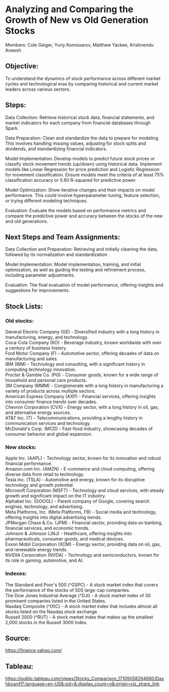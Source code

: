 # Analyzing and Comparing the Growth of New vs Old Generation Stocks

Members:  Cole Geiger, Yuriy Komissarov, Matthew Yackee, Krishnendu Aneesh

## Objective:
To understand the dynamics of stock performance across different market cycles and technological eras by comparing historical and current market leaders across various sectors.


## Steps:

Data Collection: 
Retrieve historical stock data, financial statements, and market indicators for each company from financial databases through Spark.

Data Preparation:
Clean and standardize the data to prepare for modeling. This involves handling missing values, adjusting for stock splits and dividends, and standardizing financial indicators.

Model Implementation:
Develop models to predict future stock prices or classify stock movement trends (up/down) using historical data. Implement models like Linear Regression for price prediction and Logistic Regression for movement classification.
Ensure models meet the criteria of at least 75% classification accuracy or 0.80 R-squared for predictive power.

Model Optimization:
Show iterative changes and their impacts on model performance. This could involve hyperparameter tuning, feature selection, or trying different modeling techniques.

Evaluation:
Evaluate the models based on performance metrics and compare the predictive power and accuracy between the stocks of the new and old generations.


## Next Steps and Team Assignments:

Data Collection and Preparation:
Retrieving and initially cleaning the data, followed by its normalization and standardization

Model Implementation:
Model implementation, training, and initial optimization, as well as guiding the testing and refinement process, including parameter adjustments.

Evaluation:
The final evaluation of model performance, offering insights and suggestions for improvements.


## Stock Lists:

### Old stocks:
General Electric Company (GE) - Diversified industry with a long history in manufacturing, energy, and technology.\
Coca-Cola Company (KO) - Beverage industry, known worldwide with over a century of business history.\
Ford Motor Company (F) - Automotive sector, offering decades of data on manufacturing and sales.\
IBM (IBM) - Technology and consulting, with a significant history in computing technology innovation.\
Procter & Gamble Co. (PG) - Consumer goods, known for a wide range of household and personal care products.\
3M Company (MMM) - Conglomerate with a long history in manufacturing a variety of products across multiple sectors.\
American Express Company (AXP) - Financial services, offering insights into consumer finance trends over decades.\
Chevron Corporation (CVX) - Energy sector, with a long history in oil, gas, and alternative energy sources.\
AT&T Inc. (T) - Telecommunications, providing a lengthy history in communication services and technology.\
McDonald's Corp. (MCD) - Fast-food industry, showcasing decades of consumer behavior and global expansion.


### New stocks:
Apple Inc. (AAPL) - Technology sector, known for its innovation and robust financial performance.\
Amazon.com Inc. (AMZN) - E-commerce and cloud computing, offering diverse data from retail to technology.\
Tesla Inc. (TSLA) - Automotive and energy, known for its disruptive technology and growth potential.\
Microsoft Corporation (MSFT) - Technology and cloud services, with steady growth and significant impact on the IT industry.\
Alphabet Inc. (GOOGL) - Parent company of Google, covering search engines, technology, and advertising.\
Meta Platforms, Inc. (Meta Platforms, FB) - Social media and technology, offering insights into digital advertising trends.\
JPMorgan Chase & Co. (JPM) - Financial sector, providing data on banking, financial services, and economic trends.\
Johnson & Johnson (JNJ) - Healthcare, offering insights into pharmaceuticals, consumer goods, and medical devices.\
Exxon Mobil Corporation (XOM) - Energy sector, providing data on oil, gas, and renewable energy trends.\
NVIDIA Corporation (NVDA) - Technology and semiconductors, known for its role in gaming, automotive, and AI.


### Indexes:
The Standard and Poor's 500 (^GSPC) - A stock market index that covers the performance of the stocks of 500 large-cap companies.\
The Dow Jones Industrial Average (^DJI) - A stock market index of 30 prominent companies listed in the United States.\
Nasdaq Composite (^IXIC) - A stock market index that includes almost all stocks listed on the Nasdaq stock exchange.\
Russell 2000 (^RUT) - A stock market index that makes up the smallest 2,000 stocks in the Russell 3000 Index.


## Source:
https://finance.yahoo.com/

## Tableau:
[
](https://public.tableau.com/views/Stocks_Comparison_17109058294660/Dashboard1?:language=en-US&:sid=&:display_count=n&:origin=viz_share_link)https://public.tableau.com/views/Stocks_Comparison_17109058294660/Dashboard1?:language=en-US&:sid=&:display_count=n&:origin=viz_share_link
